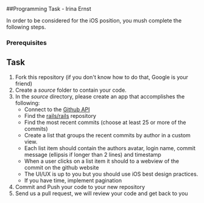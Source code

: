 ##Programming Task - Irina Ernst

In order to be considered for the iOS position, you mush complete the following steps. 

### Prerequisites

## Task

1. Fork this repository (if you don't know how to do that, Google is your friend)
2. Create a *source* folder to contain your code. 
3. In the *source* directory, please create an app that accomplishes the following:
	- Connect to the [Github API](https://developer.github.com/v3/)
	- Find the [rails/rails](http://github.com/rails/rails) repository
	- Find the most recent commits (choose at least 25 or more of the commits)
	- Create a list that groups the recent commits by author in a custom view. 
	- Each list item should contain the authors avatar, login name, commit message (ellipsis if longer than 2 lines) and timestamp
	- When a user clicks on a list item it should to a webview of the commit on the github website
	- The UI/UX is up to you but you should use iOS best design practices.
	- If you have time, implement pagination
4. Commit and Push your code to your new repository
5. Send us a pull request, we will review your code and get back to you
